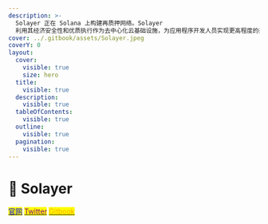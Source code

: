 ```yaml
---
description: >-
  Solayer 正在 Solana 上构建再质押网络。Solayer
  利用其经济安全性和优质执行作为去中心化云基础设施，为应用程序开发人员实现更高程度的共识和区块空间定制。
cover: ../.gitbook/assets/Solayer.jpeg
coverY: 0
layout:
  cover:
    visible: true
    size: hero
  title:
    visible: true
  description:
    visible: true
  tableOfContents:
    visible: true
  outline:
    visible: true
  pagination:
    visible: true
---
```


# 🐸 Solayer

[<mark style="color:blue;">官网</mark>](https://app.solayer.org/)    [<mark style="color:purple;">Twitter</mark>](https://x.com/solayer\_labs)    [<mark style="color:orange;">Gitbook</mark>](https://docs.solayer.org/)
